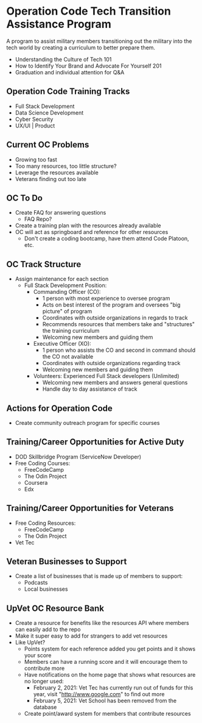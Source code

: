 # Operation Code Tech Transition Assistance Program 
A program to assist military members transitioning out the military into the tech world by creating a curriculum to better prepare them. 
- Understanding the Culture of Tech 101
- How to Identify Your Brand and Advocate For Yourself 201
- Graduation and individual attention for Q&A

## Operation Code Training Tracks
- Full Stack Development
- Data Science Development
- Cyber Security 
- UX/UI | Product

## Current OC Problems
- Growing too fast
- Too many resources, too little structure?
- Leverage the resources available
- Veterans finding out too late

## OC To Do
- Create FAQ for answering questions
  - FAQ Repo?
- Create a training plan with the resources already available
- OC will act as springboard and reference for other resources
  - Don't create a coding bootcamp, have them attend Code Platoon, etc. 

## OC Track Structure
- Assign maintenance for each section
  - Full Stack Development Position: 
    - Commanding Officer (CO): 
      - 1 person with most experience to oversee program
      - Acts on best interest of the program and oversees "big picture" of program
      - Coordinates with outside organizations in regards to track
      - Recommends resources that members take and "structures" the training curriculum
      - Welcoming new members and guiding them
    - Executive Officer (XO): 
      - 1 person who assists the CO and second in command should the CO not available
      - Coordinates with outside organizations regarding track 
      - Welcoming new members and guiding them
    - Volunteers: Experienced Full Stack developers (Unlimited)
      - Welcoming new members and answers general questions
      - Handle day to day assistance of track


## Actions for Operation Code
- Create community outreach program for specific courses

## Training/Career Opportunities for Active Duty
- DOD Skillbridge Program (ServiceNow Developer)
- Free Coding Courses:
  - FreeCodeCamp
  - The Odin Project
  - Coursera
  - Edx


## Training/Career Opportunities for Veterans
- Free Coding Resources: 
  - FreeCodeCamp
  - The Odin Project
- Vet Tec

## Veteran Businesses to Support
- Create a list of businesses that is made up of members to support:
  - Podcasts
  - Local businesses


## UpVet OC Resource Bank 
- Create a resource for benefits like the resources API where members can easily add to the repo
- Make it super easy to add for strangers to add vet resources
- Like UpVet? 
  - Points system for each reference added you get points and it shows your score
  - Members can have a running score and it will encourage them to contribute more
  - Have notifications on the home page that shows what resources are no longer used:
    - February 2, 2021: Vet Tec has currently run out of funds for this year, visit "http://www.google.com" to find out more
    - February 5, 2021: Vet School has been removed from the database
  - Create point/award system for members that contribute resources